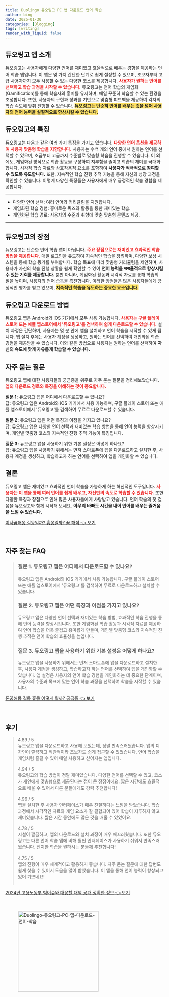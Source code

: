 ```yaml
---
title: Duolingo 듀오링고 PC 앱 다운로드 언어 학습
author: bing
date: 2025-01-30
categories: [Blogging]
tags: [writing]
render_with_liquid: false
---
```



<h2 id='듀오링고_앱_소개'>듀오링고 앱 소개</h2>

<p>듀오링고는 사용자에게 다양한 언어를 재미있고 효율적으로 배우는 경험을 제공하는 언어 학습 앱입니다. 이 앱은 몇 가지 간단한 단계로 쉽게 설정할 수 있으며, 초보자부터 고급 사용자까지 모두 사용할 수 있는 다양한 코스를 제공합니다. <b><span style="color: #ee2323;">사용자가 원하는 언어를 선택하고 학습 과정을 시작할 수 있습니다.</span></b> 듀오링고는 언어 학습의 게임화(Gamification)를 통해 학습자의 흥미를 유지하며, 매일 꾸준히 학습할 수 있는 환경을 조성합니다. 또한, 사용자의 구현과 성과를 기반으로 맞춤형 피드백을 제공하여 각자의 학습 속도에 맞춰 진행할 수 있습니다. <b><span style="background-color: #ffe066;">듀오링고는 단순히 언어를 배우는 것을 넘어 사용자의 언어 능력을 실질적으로 향상시킬 수 있습니다.</span></b></p>

<h2 id='듀오링고_특징'>듀오링고의 특징</h2>

<p>듀오링고는 다음과 같은 여러 가지 특징을 가지고 있습니다. <b><span style="color: #ee2323;">다양한 언어 옵션을 제공하여 사용자 맞춤형 학습을 지향합니다.</span></b> 사용자는 수백 개의 언어 중에서 원하는 언어를 선택할 수 있으며, 초급부터 고급까지 수준별로 맞춤형 학습을 진행할 수 있습니다. 이 외에도, 게임화된 방식으로 학습 활동을 구성하여 지루함을 줄이고 학습의 재미를 극대화합니다. 시각적 학습 자료와 상호작용적 요소를 포함하여 <b>사용자가 적극적으로 참여할 수 있도록 유도합니다.</b> 또한, 지속적인 학습 진행 추적 기능을 통해 자신의 성장 과정을 확인할 수 있습니다. 이렇게 다양한 특징들은 사용자에게 매우 긍정적인 학습 경험을 제공합니다.</p>

<hr />

<ul>
    <li>다양한 언어 선택: 여러 언어와 커리큘럼을 지원합니다.</li>
    <li>게임화된 학습 경험: 흥미로운 퀴즈와 활동을 통한 재미있는 학습.</li>
    <li>개인화된 학습 경로: 사용자의 수준과 취향에 맞춘 맞춤형 콘텐츠 제공.</li>
</ul>

<hr />

<h2 id='듀오링고_장점'>듀오링고의 장점</h2>

<p>듀오링고는 단순한 언어 학습 앱이 아닙니다. <b><span style="color: #ee2323;">주요 장점으로는 재미있고 효과적인 학습 방법을 제공합니다.</span></b> 매일 로그인을 유도하여 지속적인 학습을 장려하며, 다양한 보상 시스템을 통해 학습 동기를 부여합니다. 학습 목표에 따라 맞춤형 커리큘럼을 제안하며, 사용자가 자신의 학습 진행 상황을 쉽게 확인할 수 있어 <b>언어 능력을 जस율적으로 향상시킬 수 있는 기회를 제공합니다.</b> 뿐만 아니라, 게임화된 활동과 시각적 자료를 통해 학습의 질을 높이며, 사용자의 언어 습득을 촉진합니다. 이러한 장점들은 많은 사용자들에게 긍정적인 평가를 받고 있으며, <b><span style="background-color: #ffe066;">지속적인 학습을 유도하는 중요한 요소입니다.</span></b></p>

<h2 id='듀오링고_다운로드_방법'>듀오링고 다운로드 방법</h2>

<p>듀오링고 앱은 Android와 iOS 기기에서 모두 사용 가능합니다. <b><span style="color: #ee2323;">사용자는 구글 플레이 스토어 또는 애플 앱스토어에서 '듀오링고'를 검색하여 쉽게 다운로드할 수 있습니다.</span></b> 설치 과정은 간단하며, 사용자는 몇 분 안에 앱을 설치하고 언어 학습을 시작할 수 있게 됩니다. 앱 설치 후에는 사용자 계정을 생성하고, 원하는 언어를 선택하여 개인화된 학습 경험을 제공받을 수 있습니다. 이와 같은 방법으로 사용자는 원하는 언어를 선택하여 <b>자신의 속도에 맞게 자유롭게 학습할 수 있습니다.</b></p>

<h2 id='자주_묻는_질문'>자주 묻는 질문</h2>

<p>듀오링고 앱에 대한 사용자들의 궁금증을 위주로 자주 묻는 질문을 정리해보았습니다. <b><span style="color: #ee2323;">앱의 다운로드 경로와 특징을 이해하는 것이 중요합니다.</span></b></p>

<p><b>질문 1:</b> 듀오링고 앱은 어디에서 다운로드할 수 있나요?<br>
답: 듀오링고 앱은 Android와 iOS 기기에서 사용 가능하며, 구글 플레이 스토어 또는 애플 앱스토어에서 '듀오링고'를 검색하여 무료로 다운로드할 수 있습니다.</p>

<p><b>질문 2:</b> 듀오링고 앱은 어떤 특징과 이점을 가지고 있나요?<br>
답: 듀오링고 앱은 다양한 언어 선택과 재미있는 학습 방법을 통해 언어 능력을 향상시키며, 개인별 맞춤형 코스와 지속적인 진행 추적 기능이 특징입니다.</p>

<p><b>질문 3:</b> 듀오링고 앱을 사용하기 위한 기본 설정은 어떻게 하나요?<br>
답: 듀오링고 앱을 사용하기 위해서는 먼저 스마트폰에 앱을 다운로드하고 설치한 후, 사용자 계정을 생성하고, 학습하고자 하는 언어를 선택하여 앱을 개인화할 수 있습니다.</p>

<h2 id='결론'>결론</h2>

<p>듀오링고 앱은 재미있고 효과적인 언어 학습을 가능하게 하는 혁신적인 도구입니다. <b><span style="color: #ee2323;">사용자는 이 앱을 통해 여러 언어를 쉽게 배우고, 자신만의 속도로 학습할 수 있습니다.</span></b> 또한 다양한 특징과 장점으로 인해 많은 사용자들에게 사랑받고 있습니다. 언어 학습의 첫 걸음을 듀오링고와 함께 시작해 보세요. <b>아무리 바빠도 시간을 내어 언어를 배우는 즐거움을 느낄 수 있습니다.</b></p>


<p><a class="click-button" title="이사꿈해몽 길몽일까? 흉몽일까? 꿈 해석" href="https://blackassets.github.io/posts/%EC%9D%B4%EC%82%AC%EA%BF%88%ED%95%B4%EB%AA%BD-%EA%B8%B8%EB%AA%BD%EC%9D%BC%EA%B9%8C-%ED%9D%89%EB%AA%BD%EC%9D%BC%EA%B9%8C-%EA%BF%88-%ED%95%B4%EC%84%9D/" rel="dofollow">이사꿈해몽 길몽일까? 흉몽일까? 꿈 해석 👈 보기</a></p><br>
<h2 id='자주_찾는_FAQ'>자주 찾는 FAQ</h2>
<div itemscope="" itemtype="https://schema.org/FAQPage"> 
<blockquote> 
<div itemscope="" itemprop="mainEntity" itemtype="https://schema.org/Question"> 
<h3 itemprop="name">질문 1. 듀오링고 앱은 어디에서 다운로드할 수 있나요?</h3> 
<div itemscope="" itemprop="acceptedAnswer" itemtype="https://schema.org/Answer"> 
<span itemprop="text"> 
<p>듀오링고 앱은 Android와 iOS 기기에서 사용 가능합니다. 구글 플레이 스토어 또는 애플 앱스토어에서 '듀오링고'를 검색하여 무료로 다운로드하고 설치할 수 있습니다.</p> 
</span> 
</div> 
</div> 

<div itemscope="" itemprop="mainEntity" itemtype="https://schema.org/Question"> 
<h3 itemprop="name">질문 2. 듀오링고 앱은 어떤 특징과 이점을 가지고 있나요?</h3> 
<div itemscope="" itemprop="acceptedAnswer" itemtype="https://schema.org/Answer"> 
<span itemprop="text"> 
<p>듀오링고 앱은 다양한 언어 선택과 재미있는 학습 방법, 효과적인 학습 진행을 통해 언어 능력을 향상시킵니다. 또한 게임화된 학습 활동과 시각적 자료를 제공하여 언어 학습을 더욱 즐겁고 흥미롭게 만들며, 개인별 맞춤형 코스와 지속적인 진행 추적은 언어 학습의 효율성을 높입니다.</p> 
</span> 
</div> 
</div> 

<div itemscope="" itemprop="mainEntity" itemtype="https://schema.org/Question"> 
<h3 itemprop="name">질문 3. 듀오링고 앱을 사용하기 위한 기본 설정은 어떻게 하나요?</h3> 
<div itemscope="" itemprop="acceptedAnswer" itemtype="https://schema.org/Answer"> 
<span itemprop="text"> 
<p>듀오링고 앱을 사용하기 위해서는 먼저 스마트폰에 앱을 다운로드하고 설치한 후, 사용자 계정을 생성하고, 학습하고자 하는 언어를 선택하여 앱을 개인화할 수 있습니다. 앱 설정은 사용자의 언어 학습 경험을 개인화하는 데 중요한 단계이며, 사용자의 수준과 목표에 맞는 언어 학습 과정을 선택하여 학습을 시작할 수 있습니다.</p> 
</span> 
</div> 
</div> 
</blockquote> 
</div>
<p><a class="click-button" title="돈꿈해몽 길몽 흉몽 어떻게 될까? 궁금증" href="https://blackassets.github.io/posts/%EB%8F%88%EA%BF%88%ED%95%B4%EB%AA%BD-%EA%B8%B8%EB%AA%BD-%ED%9D%89%EB%AA%BD-%EC%96%B4%EB%96%BB%EA%B2%8C-%EB%90%A0%EA%B9%8C-%EA%B6%81%EA%B8%88%EC%A6%9D/" rel="dofollow">돈꿈해몽 길몽 흉몽 어떻게 될까? 궁금증 👈 보기</a></p><br>
<h2 id='후기'>후기</h2>
<div itemscope itemtype="https://schema.org/Product">
  <blockquote>
  <div itemprop="review" itemscope itemtype="https://schema.org/Review">
      <div itemprop="reviewRating" itemscope itemtype="https://schema.org/Rating"> <span itemprop="ratingValue">4.89</span> / <span itemprop="bestRating">5</span> </div>
      <span itemprop="reviewBody">듀오링고 앱을 다운로드하고 사용해 보았는데, 정말 만족스러웠습니다. 앱의 디자인이 깔끔하고 직관적이라 초보자도 쉽게 접근할 수 있었습니다. 언어 학습을 게임처럼 즐길 수 있어 매일 사용하고 싶어지는 앱입니다.</span>
  </div>
  <br>
  <div itemprop="review" itemscope itemtype="https://schema.org/Review">
      <div itemprop="reviewRating" itemscope itemtype="https://schema.org/Rating"> <span itemprop="ratingValue">4.94</span> / <span itemprop="bestRating">5</span> </div>
      <span itemprop="reviewBody">듀오링고의 학습 방법이 정말 재미있습니다. 다양한 언어를 선택할 수 있고, 코스가 개인에게 맞춤형으로 제공된다는 점이 큰 장점이에요. 짧은 시간에도 효율적으로 배울 수 있어서 다른 분들에게도 강력 추천합니다!</span>
  </div>
  <br>
  <div itemprop="review" itemscope itemtype="https://schema.org/Review">
      <div itemprop="reviewRating" itemscope itemtype="https://schema.org/Rating"> <span itemprop="ratingValue">4.96</span> / <span itemprop="bestRating">5</span> </div>
      <span itemprop="reviewBody">앱을 설치한 후 사용자 인터페이스가 매우 친절하다는 느낌을 받았습니다. 학습 과정에서 시각적인 자료와 게임 요소가 잘 결합되어 있어 학습이 지루하지 않고 재미있습니다. 짧은 시간 동안에도 많은 것을 배울 수 있었어요.</span>
  </div>
  <br>
  <div itemprop="review" itemscope itemtype="https://schema.org/Review">
      <div itemprop="reviewRating" itemscope itemtype="https://schema.org/Rating"> <span itemprop="ratingValue">4.78</span> / <span itemprop="bestRating">5</span> </div>
      <span itemprop="reviewBody">시설이 깔끔하고, 앱의 다운로드와 설치 과정이 매우 매끄러웠습니다. 또한 듀오링고는 다른 언어 학습 앱에 비해 훨씬 인터페이스가 사용하기 쉬워서 만족스러웠습니다. 진지한 학습을 원하시는 분들께 추천합니다!</span>
  </div>
  <br>
  <div itemprop="review" itemscope itemtype="https://schema.org/Review">
      <div itemprop="reviewRating" itemscope itemtype="https://schema.org/Rating"> <span itemprop="ratingValue">4.75</span> / <span itemprop="bestRating">5</span> </div>
      <span itemprop="reviewBody">앱의 진행이 매우 체계적이고 활용하기 좋습니다. 자주 묻는 질문에 대한 답변도 쉽게 찾을 수 있어서 도움을 많이 받았습니다. 이 앱을 통해 언어 능력이 향상되고 있어 기쁘네요!</span>
  </div>
  <br>
  </blockquote>
</div>
<p><a class="click-button" title="2024년 고용노동부 빅이슈와 대응할 대책 공개 정확한 정보" href="https://blackassets.github.io/posts/2024%EB%85%84-%EA%B3%A0%EC%9A%A9%EB%85%B8%EB%8F%99%EB%B6%80-%EB%B9%85%EC%9D%B4%EC%8A%88%EC%99%80-%EB%8C%80%EC%9D%91%ED%95%A0-%EB%8C%80%EC%B1%85-%EA%B3%B5%EA%B0%9C-%EC%A0%95%ED%99%95%ED%95%9C-%EC%A0%95%EB%B3%B4/" rel="dofollow">2024년 고용노동부 빅이슈와 대응할 대책 공개 정확한 정보 👈 보기</a></p><br>
<figure class="image"><img src="https://blackassets.github.io/assets/img/thumbnail/Duolingo-듀오링고-PC-앱-다운로드-언어-학습.webp" alt="Duolingo-듀오링고-PC-앱-다운로드-언어-학습" width="256" height="256"></figure>